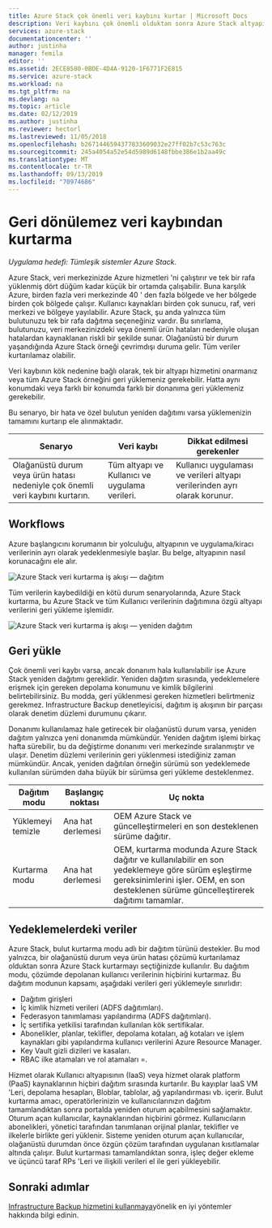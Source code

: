 ```yaml
---
title: Azure Stack çok önemli veri kaybını kurtar | Microsoft Docs
description: Veri kaybını çok önemli olduktan sonra Azure Stack altyapı verilerinizi kurtarmayı ve geri yüklemeyi öğrenin.
services: azure-stack
documentationcenter: ''
author: justinha
manager: femila
editor: ''
ms.assetid: 2ECE8580-0BDE-4D4A-9120-1F6771F2E815
ms.service: azure-stack
ms.workload: na
ms.tgt_pltfrm: na
ms.devlang: na
ms.topic: article
ms.date: 02/12/2019
ms.author: justinha
ms.reviewer: hectorl
ms.lastreviewed: 11/05/2018
ms.openlocfilehash: b2671446594377833609032e27ff02b7c53c763c
ms.sourcegitcommit: 245a4054a52e54d5989d6148fbbe386e1b2aa49c
ms.translationtype: MT
ms.contentlocale: tr-TR
ms.lasthandoff: 09/13/2019
ms.locfileid: "70974686"
---
```

# <a name="recover-from-catastrophic-data-loss"></a>Geri dönülemez veri kaybından kurtarma

*Uygulama hedefi: Tümleşik sistemler Azure Stack.*

Azure Stack, veri merkezinizde Azure hizmetleri 'ni çalıştırır ve tek bir rafa yüklenmiş dört düğüm kadar küçük bir ortamda çalışabilir. Buna karşılık Azure, birden fazla veri merkezinde 40 ' den fazla bölgede ve her bölgede birden çok bölgede çalışır. Kullanıcı kaynakları birden çok sunucu, raf, veri merkezi ve bölgeye yayılabilir. Azure Stack, şu anda yalnızca tüm bulutunuzu tek bir rafa dağıtma seçeneğiniz vardır. Bu sınırlama, bulutunuzu, veri merkezinizdeki veya önemli ürün hataları nedeniyle oluşan hatalardan kaynaklanan riskli bir şekilde sunar. Olağanüstü bir durum yaşandığında Azure Stack örneği çevrimdışı duruma gelir. Tüm veriler kurtarılamaz olabilir.

Veri kaybının kök nedenine bağlı olarak, tek bir altyapı hizmetini onarmanız veya tüm Azure Stack örneğini geri yüklemeniz gerekebilir. Hatta aynı konumdaki veya farklı bir konumda farklı bir donanıma geri yüklemeniz gerekebilir.

Bu senaryo, bir hata ve özel bulutun yeniden dağıtımı varsa yüklemenizin tamamını kurtarıp ele alınmaktadır.

| Senaryo                                                           | Veri kaybı                            | Dikkat edilmesi gerekenler                                                             |
|--------------------------------------------------------------------|--------------------------------------|----------------------------------------------------------------------------|
| Olağanüstü durum veya ürün hatası nedeniyle çok önemli veri kaybını kurtarın. | Tüm altyapı ve Kullanıcı ve uygulama verileri. | Kullanıcı uygulaması ve verileri altyapı verilerinden ayrı olarak korunur. |

## <a name="workflows"></a>Workflows

Azure başlangıcını korumanın bir yolculuğu, altyapının ve uygulama/kiracı verilerinin ayrı olarak yedeklenmesiyle başlar. Bu belge, altyapının nasıl korunacağını ele alır. 

![Azure Stack veri kurtarma iş akışı — dağıtım](media/azure-stack-backup/azure-stack-backup-workflow1.png)

Tüm verilerin kaybedildiği en kötü durum senaryolarında, Azure Stack kurtarma, bu Azure Stack ve tüm Kullanıcı verilerinin dağıtımına özgü altyapı verilerini geri yükleme işlemidir. 

![Azure Stack veri kurtarma iş akışı — yeniden dağıtım](media/azure-stack-backup/azure-stack-backup-workflow2.png)

## <a name="restore"></a>Geri yükle

Çok önemli veri kaybı varsa, ancak donanım hala kullanılabilir ise Azure Stack yeniden dağıtımı gereklidir. Yeniden dağıtım sırasında, yedeklemelere erişmek için gereken depolama konumunu ve kimlik bilgilerini belirtebilirsiniz. Bu modda, geri yüklenmesi gereken hizmetleri belirtmeniz gerekmez. Infrastructure Backup denetleyicisi, dağıtım iş akışının bir parçası olarak denetim düzlemi durumunu çıkarır.

Donanımı kullanılamaz hale getirecek bir olağanüstü durum varsa, yeniden dağıtım yalnızca yeni donanımda mümkündür. Yeniden dağıtım işlemi birkaç hafta sürebilir, bu da değiştirme donanımı veri merkezinde sıralanmıştır ve ulaşır. Denetim düzlemi verilerinin geri yüklenmesi istediğiniz zaman mümkündür. Ancak, yeniden dağıtılan örneğin sürümü son yedeklemede kullanılan sürümden daha büyük bir sürümsa geri yükleme desteklenmez.

| Dağıtım modu | Başlangıç noktası | Uç nokta                                                                                                                                                                                                     |
|-----------------|----------------|---------------------------------------------------------------------------------------------------------------------------------------------------------------------------------------------------------------|
| Yüklemeyi temizle   | Ana hat derlemesi | OEM Azure Stack ve güncelleştirmeleri en son desteklenen sürüme dağıtır.                                                                                                                                          |
| Kurtarma modu   | Ana hat derlemesi | OEM, kurtarma modunda Azure Stack dağıtır ve kullanılabilir en son yedeklemeye göre sürüm eşleştirme gereksinimlerini işler. OEM, en son desteklenen sürüme güncelleştirerek dağıtımı tamamlar. |

## <a name="data-in-backups"></a>Yedeklemelerdeki veriler

Azure Stack, bulut kurtarma modu adlı bir dağıtım türünü destekler. Bu mod yalnızca, bir olağanüstü durum veya ürün hatası çözümü kurtarılamaz olduktan sonra Azure Stack kurtarmayı seçtiğinizde kullanılır. Bu dağıtım modu, çözümde depolanan kullanıcı verilerinin hiçbirini kurtarmaz. Bu dağıtım modunun kapsamı, aşağıdaki verileri geri yüklemeyle sınırlıdır:

 - Dağıtım girişleri
 - İç kimlik hizmeti verileri (ADFS dağıtımları).
 - Federasyon tanımlaması yapılandırma (ADFS dağıtımları).
 - İç sertifika yetkilisi tarafından kullanılan kök sertifikalar.
 - Abonelikler, planlar, teklifler, depolama kotaları, ağ kotaları ve işlem kaynakları gibi yapılandırma kullanıcı verilerini Azure Resource Manager.
 - Key Vault gizli dizileri ve kasaları.
 - RBAC ilke atamaları ve rol atamaları =.

Hizmet olarak Kullanıcı altyapısının (IaaS) veya hizmet olarak platform (PaaS) kaynaklarının hiçbiri dağıtım sırasında kurtarılır. Bu kayıplar IaaS VM 'Leri, depolama hesapları, Bloblar, tablolar, ağ yapılandırması vb. içerir. Bulut kurtarma amacı, operatörlerinizin ve kullanıcılarınızın dağıtım tamamlandıktan sonra portalda yeniden oturum açabilmesini sağlamaktır. Oturum açan kullanıcılar, kaynaklarından hiçbirini görmez. Kullanıcıların abonelikleri, yönetici tarafından tanımlanan orijinal planlar, teklifler ve ilkelerle birlikte geri yüklenir. Sisteme yeniden oturum açan kullanıcılar, olağanüstü durumdan önce özgün çözüm tarafından uygulanan kısıtlamalar altında çalışır. Bulut kurtarması tamamlandıktan sonra, işleç değer ekleme ve üçüncü taraf RPs 'Leri ve ilişkili verileri el ile geri yükleyebilir.

## <a name="next-steps"></a>Sonraki adımlar

[Infrastructure Backup hizmetini kullanmaya](azure-stack-backup-best-practices.md)yönelik en iyi yöntemler hakkında bilgi edinin.
